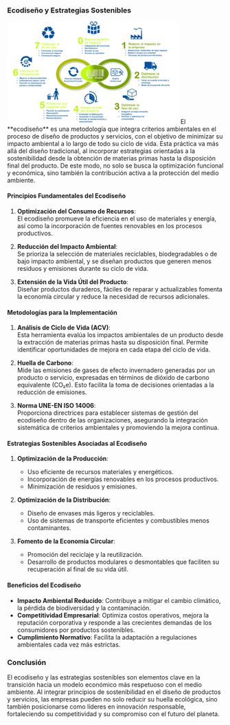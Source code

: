 ### Ecodiseño y Estrategias Sostenibles  
<img src="img/ecodiseño.png" alt="ecodiseño" width="400"/>
El **ecodiseño** es una metodología que integra criterios ambientales en el proceso de diseño de productos y servicios, con el objetivo de minimizar su impacto ambiental a lo largo de todo su ciclo de vida. Esta práctica va más allá del diseño tradicional, al incorporar estrategias orientadas a la sostenibilidad desde la obtención de materias primas hasta la disposición final del producto. De este modo, no solo se busca la optimización funcional y económica, sino también la contribución activa a la protección del medio ambiente.  

#### Principios Fundamentales del Ecodiseño  

1. **Optimización del Consumo de Recursos**:  
   El ecodiseño promueve la eficiencia en el uso de materiales y energía, así como la incorporación de fuentes renovables en los procesos productivos.  
   
2. **Reducción del Impacto Ambiental**:  
   Se prioriza la selección de materiales reciclables, biodegradables o de bajo impacto ambiental, y se diseñan productos que generen menos residuos y emisiones durante su ciclo de vida.  

3. **Extensión de la Vida Útil del Producto**:  
   Diseñar productos duraderos, fáciles de reparar y actualizables fomenta la economía circular y reduce la necesidad de recursos adicionales.  

#### Metodologías para la Implementación  

1. **Análisis de Ciclo de Vida (ACV)**:  
   Esta herramienta evalúa los impactos ambientales de un producto desde la extracción de materias primas hasta su disposición final. Permite identificar oportunidades de mejora en cada etapa del ciclo de vida.  

2. **Huella de Carbono**:  
   Mide las emisiones de gases de efecto invernadero generadas por un producto o servicio, expresadas en términos de dióxido de carbono equivalente (CO₂e). Esto facilita la toma de decisiones orientadas a la reducción de emisiones.  

3. **Norma UNE-EN ISO 14006**:  
   Proporciona directrices para establecer sistemas de gestión del ecodiseño dentro de las organizaciones, asegurando la integración sistemática de criterios ambientales y promoviendo la mejora continua.  

#### Estrategias Sostenibles Asociadas al Ecodiseño  

1. **Optimización de la Producción**:  
   - Uso eficiente de recursos materiales y energéticos.  
   - Incorporación de energías renovables en los procesos productivos.  
   - Minimización de residuos y emisiones.  

2. **Optimización de la Distribución**:  
   - Diseño de envases más ligeros y reciclables.  
   - Uso de sistemas de transporte eficientes y combustibles menos contaminantes.  

3. **Fomento de la Economía Circular**:  
   - Promoción del reciclaje y la reutilización.  
   - Desarrollo de productos modulares o desmontables que faciliten su recuperación al final de su vida útil.  

#### Beneficios del Ecodiseño  

- **Impacto Ambiental Reducido**: Contribuye a mitigar el cambio climático, la pérdida de biodiversidad y la contaminación.  
- **Competitividad Empresarial**: Optimiza costos operativos, mejora la reputación corporativa y responde a las crecientes demandas de los consumidores por productos sostenibles.  
- **Cumplimiento Normativo**: Facilita la adaptación a regulaciones ambientales cada vez más estrictas.  

### Conclusión  

El ecodiseño y las estrategias sostenibles son elementos clave en la transición hacia un modelo económico más respetuoso con el medio ambiente. Al integrar principios de sostenibilidad en el diseño de productos y servicios, las empresas pueden no solo reducir su huella ecológica, sino también posicionarse como líderes en innovación responsable, fortaleciendo su competitividad y su compromiso con el futuro del planeta.
